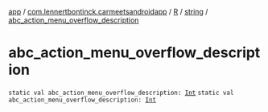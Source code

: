 [app](../../../index.md) / [com.lennertbontinck.carmeetsandroidapp](../../index.md) / [R](../index.md) / [string](index.md) / [abc_action_menu_overflow_description](./abc_action_menu_overflow_description.md)

# abc_action_menu_overflow_description

`static val abc_action_menu_overflow_description: `[`Int`](https://kotlinlang.org/api/latest/jvm/stdlib/kotlin/-int/index.html)
`static val abc_action_menu_overflow_description: `[`Int`](https://kotlinlang.org/api/latest/jvm/stdlib/kotlin/-int/index.html)